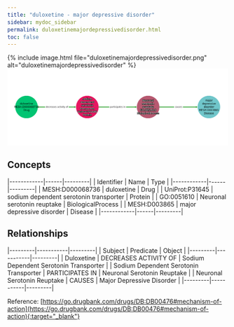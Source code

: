 ```yaml
---
title: "duloxetine - major depressive disorder"
sidebar: mydoc_sidebar
permalink: duloxetinemajordepressivedisorder.html
toc: false 
---
```


{% include image.html file="duloxetinemajordepressivedisorder.png" alt="duloxetinemajordepressivedisorder" %}![Path Visualization](/images/duloxetinemajordepressivedisorder.png)

## Concepts

|------------|------|---------|
| Identifier | Name | Type    |
|------------|------|---------|
| MESH:D000068736 | duloxetine | Drug |
| UniProt:P31645 | sodium dependent serotonin transporter | Protein |
| GO:0051610 | Neuronal serotonin reuptake | BiologicalProcess |
| MESH:D003865 | major depressive disorder | Disease |
|------------|------|---------|

## Relationships

|---------|-----------|---------|
| Subject | Predicate | Object  |
|---------|-----------|---------|
| Duloxetine | DECREASES ACTIVITY OF | Sodium Dependent Serotonin Transporter |
| Sodium Dependent Serotonin Transporter | PARTICIPATES IN | Neuronal Serotonin Reuptake |
| Neuronal Serotonin Reuptake | CAUSES | Major Depressive Disorder |
|---------|-----------|---------|

Reference: [https://go.drugbank.com/drugs/DB:DB00476#mechanism-of-action](https://go.drugbank.com/drugs/DB:DB00476#mechanism-of-action){:target="_blank"}